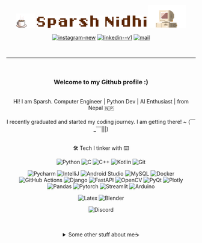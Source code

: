 <div align="center">
<img src="./assets/coffee_padded.gif" alt="Coffee" width="10%"/>
<img src="./assets/name.png" alt="Sparsh Nidhi" width="58%"/>
<img src="./assets/retro-pc-brown.gif" alt="Retro Pc" width="20%"/>
</div>

<div align="center">
    <p>
      <a href="https://www.instagram.com/high_on_caffiene"><img width="18" height="18" src="https://img.icons8.com/461212/material-rounded/18/instagram-new.png" alt="instagram-new"/></a>
      <a href="https://www.linkedin.com/in/sparsh-nidhi-74381915a "><img width="18" height="18" src="https://img.icons8.com/461212/material-rounded/18/linkedin--v1.png" alt="linkedin--v1"/></a>
      <a href="mailto:sparsh123nidhi@gmail.com"><img width="18" height="18" src="https://img.icons8.com/461212/material-rounded/18/mail.png" alt="mail"/></a>
    </p>
  </div>

<br>

---

<div align="center">
<br>
<h3>
Welcome to my Github profile :)
</h3>
<br>
</div>

<div align= "center">    
    Hi! I am Sparsh. Computer Engineer | Python Dev | AI Enthusiast | from Nepal 🇳🇵
  <br>
  <br>
    I recently graduated and started my coding journey. I am getting there! ~ (￣_￣|||)
  <br>
  <br>
</div>

<div align="center">

🛠️ Tech I tinker with ⌨️

<div>
  <p>
  <img src="https://img.shields.io/badge/%E2%80%8E%E2%80%8E%20-Python-5c423b?style=flat-square&logo=python&logoColor=fff0db" alt="Python">
  <img src="https://img.shields.io/badge/%E2%80%8E%E2%80%8E%20-C-5c423b?style=flat-square&logo=c&logoColor=fff0db" alt="C">
  <img src="https://img.shields.io/badge/%E2%80%8E%E2%80%8E%20-C%2B%2B-5c423b?style=flat-square&logo=c%2B%2B&logoColor=fff0db" alt="C++">
  <img src="https://img.shields.io/badge/%E2%80%8E%E2%80%8E%20-Kotlin-5c423b?style=flat-square&logo=kotlin&logoColor=fff0db" alt="Kotlin">
  <img src="https://img.shields.io/badge/%E2%80%8E%E2%80%8E%20-git-5c423b?style=flat-square&logo=git&logoColor=fff0db" alt="Git">
  </p>
  
  <p>
  <img src="https://img.shields.io/badge/IDE-Pycharm-a69279?style=flat-square&logo=pycharm&logoColor=fff0db" alt="Pycharm">
  <img src="https://img.shields.io/badge/IDE-IntelliJ-a69279?style=flat-square&logo=intellijidea&logoColor=fff0db" alt="IntelliJ">
  <img src="https://img.shields.io/badge/IDE-Android%20Studio-a69279?style=flat-square&logo=androidstudio&logoColor=fff0db" alt="Android Studio">
  
  <img src="https://img.shields.io/badge/Database-MySQL-a69279?style=flat-square&logo=mysql&logoColor=fff0db" alt="MySQL">
  <img src="https://img.shields.io/badge/Tools-Docker-a69279?style=flat-square&logo=docker&logoColor=fff0db" alt="Docker">
  <img src="https://img.shields.io/badge/Tools-GitHub%20Actions-a69279?style=flat-square&logo=githubactions&logoColor=fff0db" alt="GitHub Actions">
  <img src="https://img.shields.io/badge/Library-Django-a69279?style=flat-square&logo=django&logoColor=fff0db" alt="Django">
  <img src="https://img.shields.io/badge/Library-FastAPI-a69279?style=flat-square&logo=fastapi&logoColor=fff0db" alt="FastAPI">
  <img src="https://img.shields.io/badge/Library-OpenCV-a69279?style=flat-square&logo=opencv&logoColor=fff0db" alt="OpenCV">
  <img src="https://img.shields.io/badge/Library-PyQt-a69279?style=flat-square&logo=qt&logoColor=fff0db" alt="PyQt">
  <img src="https://img.shields.io/badge/Library-Plotly-a69279?style=flat-square&logo=plotly&logoColor=fff0db" alt="Plotly">
  <img src="https://img.shields.io/badge/Library-Pandas-a69279?style=flat-square&logo=pandas&logoColor=fff0db" alt="Pandas">
  <img src="https://img.shields.io/badge/Library-Pytorch-a69279?style=flat-square&logo=pytorch&logoColor=fff0db" alt="Pytorch">
  <img src="https://img.shields.io/badge/Library-Streamlit-a69279?style=flat-square&logo=streamlit&logoColor=fff0db" alt="Streamlit">
  <img src="https://img.shields.io/badge/Hardware-Arduino-a69279?style=flat-square&logo=arduino&logoColor=fff0db" alt="Arduino">
  </p>

  <p>
  <img src="https://img.shields.io/badge/PDF-Latex-a69279?style=flat-square&logo=latex&logoColor=fff0db" alt="Latex">
  <img src="https://img.shields.io/badge/3D-Blender-a69279?style=flat-square&logo=blender&logoColor=fff0db" alt="Blender">
  </p>

  <p>
  <img src="https://img.shields.io/badge/Discord-Chocolate__Wafer%238409-F5EBDD?style=for-the-badge&logo=discord&logoColor=fff0db&labelColor=5865F2" alt="Discord">
  </p>
</div>


<br>
<br>
<details>
  <summary>Some other stuff about me☕</summary>
  <br>
<p align ="center">

![Sparsh's GitHub Stats]("https://github-readme-stats.vercel.app/api?username=chocolatewafer&show_icons=true&count_private=true&include_all_commits=true&theme=transparent")
![Top Languages]("https://github-readme-stats.vercel.app/api/top-langs/?username=chocolatewafer&layout=compact&theme=transparent")

</p>


<hr>

<h3> Education </h3>
<p>
<b>🎓Bachelors in Computer Engineering</b> - Kathmandu Engineering College, Ktm <br>
<b>🧪A Levels with Computer Science and Maths Major</b> - Saint Xavier's College, Ktm
</p>

<h3> Papers </h3>

<a href="https://www.nepjol.info/index.php/kjse/article/view/78343">AI Content Detection</a>

<h3> Clubs </h3>
<p> 
KEC Robotics Club <b>President</b> <i>2023-24</i><br>  
KEC Robotics Club <b>Event Manager</b> <i>2022-23</i><br>  
SXC A-Levels Society <b>Treasurer</b> <i>2017-18</i>
</p>

<h3> I am into </h3>

<a href = "https://www.instagram.com/artsybun_/">Art</a> | Guitar | <a href="https://www.instagram.com/high_on_caffiene/">Photography</a> | Basketball | Anime

Do checkout my blog: (Doesn't Exist Yet)


<div align ="center">
<br>
<img src="./assets/see_you.png">
</div>

<!--
**chocolatewafer/chocolatewafer** is a ✨ _special_ ✨ repository because its `README.md` (this file) appears on your GitHub profile.

Here are some ideas to get you started:

- 🔭 I’m currently working on ...
- 🌱 I’m currently learning ...
- 👯 I’m looking to collaborate on ...
- 🤔 I’m looking for help with ...
- 💬 Ask me about ...
- 📫 How to reach me: ...
- 😄 Pronouns: ...
- ⚡ Fun fact: ...
-->
